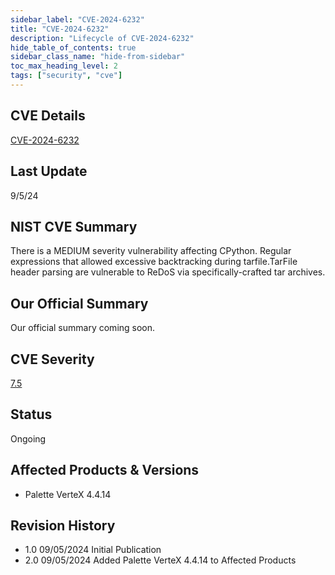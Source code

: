 ```yaml
---
sidebar_label: "CVE-2024-6232"
title: "CVE-2024-6232"
description: "Lifecycle of CVE-2024-6232"
hide_table_of_contents: true
sidebar_class_name: "hide-from-sidebar"
toc_max_heading_level: 2
tags: ["security", "cve"]
---
```


## CVE Details

[CVE-2024-6232](https://nvd.nist.gov/vuln/detail/CVE-2024-6232)

## Last Update

9/5/24

## NIST CVE Summary

There is a MEDIUM severity vulnerability affecting CPython. Regular expressions that allowed excessive backtracking during tarfile.TarFile header parsing are vulnerable to ReDoS via specifically-crafted tar archives.

## Our Official Summary

Our official summary coming soon.

## CVE Severity

[7.5](https://nvd.nist.gov/vuln/detail/CVE-2024-6232)

## Status

Ongoing

## Affected Products & Versions

- Palette VerteX 4.4.14

## Revision History

- 1.0 09/05/2024 Initial Publication
- 2.0 09/05/2024 Added Palette VerteX 4.4.14 to Affected Products